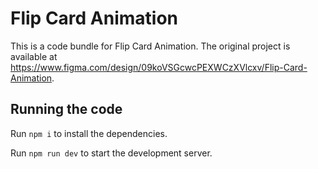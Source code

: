 
  # Flip Card Animation

  This is a code bundle for Flip Card Animation. The original project is available at https://www.figma.com/design/09koVSGcwcPEXWCzXVlcxv/Flip-Card-Animation.

  ## Running the code

  Run `npm i` to install the dependencies.

  Run `npm run dev` to start the development server.
  